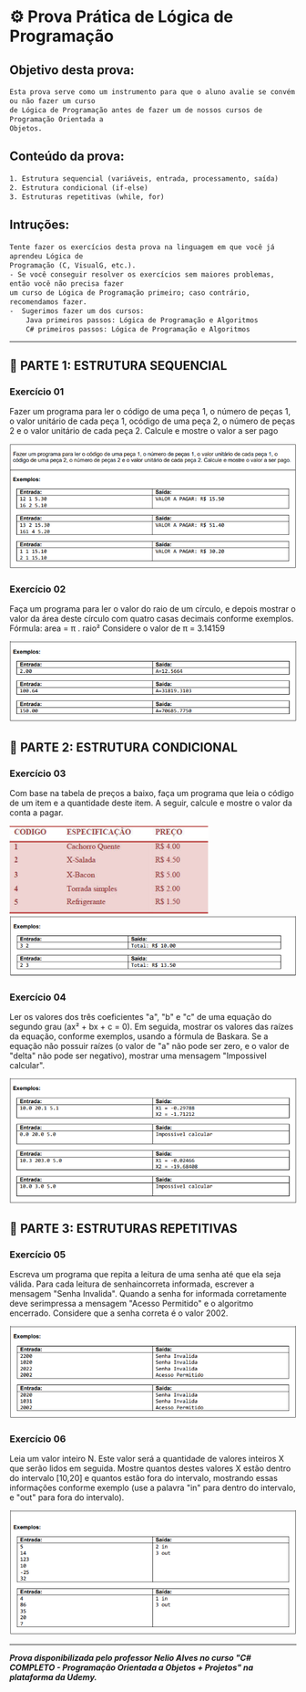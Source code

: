 # ⚙️ Prova Prática de Lógica de Programação
## Objetivo desta prova:
    Esta prova serve como um instrumento para que o aluno avalie se convém ou não fazer um curso
    de Lógica de Programação antes de fazer um de nossos cursos de Programação Orientada a
    Objetos.

## Conteúdo da prova:
    1. Estrutura sequencial (variáveis, entrada, processamento, saída)
    2. Estrutura condicional (if-else)
    3. Estruturas repetitivas (while, for)

## Intruções:
    Tente fazer os exercícios desta prova na linguagem em que você já aprendeu Lógica de
    Programação (C, VisualG, etc.).
    - Se você conseguir resolver os exercícios sem maiores problemas, então você não precisa fazer
    um curso de Lógica de Programação primeiro; caso contrário, recomendamos fazer.
    -  Sugerimos fazer um dos cursos:
        Java primeiros passos: Lógica de Programação e Algoritmos
        C# primeiros passos: Lógica de Programação e Algoritmos


---



## 📌 PARTE 1: ESTRUTURA SEQUENCIAL

### **Exercício 01**

Fazer um programa para ler o código de uma peça 1, o número de peças 1, o valor unitário de cada peça 1, ocódigo de uma peça 2, o número de peças 2 e o valor unitário de cada peça 2. Calcule e mostre o valor a ser pago

<img src="img/Exercicio01.png">


### **Exercício 02**

Faça um programa para ler o valor do raio de um círculo, e depois mostrar o valor da área deste círculo com quatro casas decimais conforme exemplos.
Fórmula: area = π . raio²
Considere o valor de π = 3.14159

<img src="img/Exercicio02.png">



## 📌 PARTE 2: ESTRUTURA CONDICIONAL

### **Exercício 03**
Com base na tabela de preços a baixo, faça um programa que leia o código de um item e a quantidade deste item. A seguir, calcule e mostre o valor da conta a pagar.

<img src="img/tabela.png">
<img src="img/Exercicio03.png">


### **Exercício 04**
Ler os valores dos três coeficientes "a", "b" e "c" de uma equação do segundo grau (ax² + bx + c = 0). Em seguida, mostrar os valores das raízes da equação, conforme exemplos, usando a fórmula de Baskara. Se a equação não possuir raízes (o valor de "a" não pode ser zero, e o valor de "delta" não pode ser negativo), mostrar uma mensagem "Impossivel calcular". 

<img src="img/Exercicio04.png">



## 📌 PARTE 3: ESTRUTURAS REPETITIVAS

### **Exercício 05**
Escreva um programa que repita a leitura de uma senha até que ela seja válida. Para cada leitura de senhaincorreta informada, escrever a mensagem "Senha Invalida". Quando a senha for informada corretamente deve serimpressa a mensagem "Acesso Permitido" e o algoritmo encerrado. Considere que a senha correta é o valor 2002.

<img src="img/Exercicio05.png">


### **Exercício 06**
Leia um valor inteiro N. Este valor será a quantidade de valores inteiros X que serão lidos em seguida. Mostre quantos destes valores X estão dentro do intervalo [10,20] e quantos estão fora do intervalo, mostrando essas informações conforme exemplo (use a palavra "in" para dentro do intervalo, e "out" para fora do intervalo).

<img src="img/Exercicio06.png">



---

***Prova disponibilizada pelo professor Nelio Alves no curso "C# COMPLETO - Programação Orientada a Objetos + Projetos" na plataforma da Udemy.***


